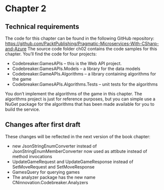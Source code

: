 # Chapter 2

## Technical requirements

The code for this chapter can be found in the following GitHub repository:
https://github.com/PacktPublishing/Pragmatic-Microservices-With-CSharp-and-Azure
The source code folder ch02 contains the code samples for this chapter. You’ll find the code for four projects:

* Codebreaker.GamesAPIs – this is the Web API project.
* Codebreaker.GamesAPIs.Models – a library for the data models
* Codebreaker.GameAPIs.Algorithms – a library containing algorithms for the game
* Codebreaker.GamesAPIs.Algorithms.Tests – unit tests for the algorithms

You don’t implement the algorithms of the game in this chapter. The algorithms project is just for reference purposes, but you can simple use a NuGet package for the algorithms that has been made available for you to build the service.

## Changes after first draft

These changes will be reflected in the next version of the book chapter:

* new JsonStringEnumConverter<T> instead of JsonStringEnumMemberConverter now used as attibute instead of method invocations
* UpdateGameRequest and UpdateGameResponse instead of SetMoveRequest and SetMoveResponse
* GamesQuery for querying games
* The analyzer package has the new name CNinnovation.Codebreaker.Analyzers 
